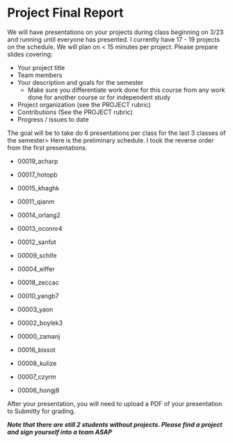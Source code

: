 # Project Final Report

We will have presentations on your projects during class beginning on 3/23 and running until everyone has presented. I currently have 17 - 19 projects on the schedule. We will plan on < 15 minutes per project. Please prepare slides covering:

* Your project title
* Team members
* Your description and goals for the semester
    * Make sure you differentiate work done for this course from any work done for another course or for independent study
* Project organization (see the PROJECT rubric)
* Contributions (See the PROJECT rubric)
* Progress / issues to date

The goal will be to take do 6 presentations per class for the last 3 classes of the semester> Here is the preliminary
schedule. I took the reverse order from the first presentations.


* 00019_acharp
* 00017_hotopb
* 00015_khaghk
* 00011_qianm
* 00014_orlang2
* 00013_oconnr4

* 00012_sanfot
* 00009_schife
* 00004_eiffer
* 00018_zeccac
* 00010_yangb7
* 00003_yaon

* 00002_boylek3
* 00000_zamanj
* 00016_bissot
* 00008_kulize
* 00007_czyrm
* 00006_hongj8

After your presentation, you will need to upload a PDF of your presentation to Submitty for grading.

***Note that there are still 2 students without projects. Please find a project and sign yourself into a team ASAP***


 
